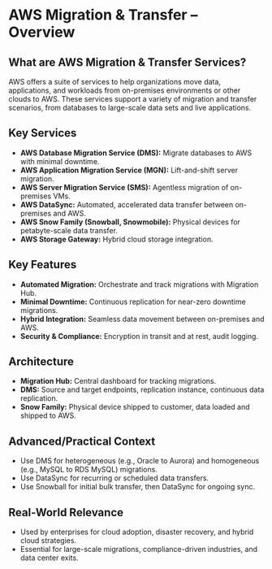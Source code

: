 # AWS Migration & Transfer – Overview

## What are AWS Migration & Transfer Services?
AWS offers a suite of services to help organizations move data, applications, and workloads from on-premises environments or other clouds to AWS. These services support a variety of migration and transfer scenarios, from databases to large-scale data sets and live applications.

## Key Services
- **AWS Database Migration Service (DMS):** Migrate databases to AWS with minimal downtime.
- **AWS Application Migration Service (MGN):** Lift-and-shift server migration.
- **AWS Server Migration Service (SMS):** Agentless migration of on-premises VMs.
- **AWS DataSync:** Automated, accelerated data transfer between on-premises and AWS.
- **AWS Snow Family (Snowball, Snowmobile):** Physical devices for petabyte-scale data transfer.
- **AWS Storage Gateway:** Hybrid cloud storage integration.

## Key Features
- **Automated Migration:** Orchestrate and track migrations with Migration Hub.
- **Minimal Downtime:** Continuous replication for near-zero downtime migrations.
- **Hybrid Integration:** Seamless data movement between on-premises and AWS.
- **Security & Compliance:** Encryption in transit and at rest, audit logging.

## Architecture
- **Migration Hub:** Central dashboard for tracking migrations.
- **DMS:** Source and target endpoints, replication instance, continuous data replication.
- **Snow Family:** Physical device shipped to customer, data loaded and shipped to AWS.

## Advanced/Practical Context
- Use DMS for heterogeneous (e.g., Oracle to Aurora) and homogeneous (e.g., MySQL to RDS MySQL) migrations.
- Use DataSync for recurring or scheduled data transfers.
- Use Snowball for initial bulk transfer, then DataSync for ongoing sync.

## Real-World Relevance
- Used by enterprises for cloud adoption, disaster recovery, and hybrid cloud strategies.
- Essential for large-scale migrations, compliance-driven industries, and data center exits.
